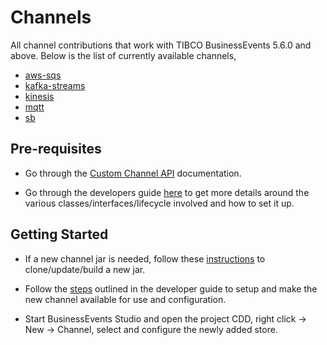 # Channels

All channel contributions that work with TIBCO BusinessEvents 5.6.0 and above. Below is the list of currently available channels,

* [aws-sqs](https://github.com/tibco/be-contribution/tree/main/channel/aws-sqs)
* [kafka-streams](https://github.com/TIBCOSoftware/be-contribution/tree/main/channel/kafka-streams)
* [kinesis](https://github.com/tibco/be-contribution/tree/main/channel/kinesis)
* [mqtt](https://github.com/TIBCOSoftware/be-contribution/tree/main/channel/mqtt)
* [sb](https://github.com/TIBCOSoftware/be-contribution/tree/main/channel/sb)

## Pre-requisites

* Go through the [Custom Channel API](https://docs.tibco.com/emp/businessevents-enterprise/6.1.0/doc/html/api/javadoc/com/tibco/be/custom/channel/package-summary.html) documentation.

* Go through the developers guide [here](https://docs.tibco.com/emp/businessevents-enterprise/6.1.0/doc/html/Default.htm#Developers/Custom-Channel-Lifecycle.htm?TocPath=Developers%2520Guide%257CCustom%2520Channel%257C_____1) to get more details around the various classes/interfaces/lifecycle involved and how to set it up.

## Getting Started

* If a new channel jar is needed, follow these [instructions](https://github.com/tibco/be-contribution) to clone/update/build a new jar.

* Follow the [steps](https://docs.tibco.com/emp/businessevents-enterprise/6.1.0/doc/html/Default.htm#Developers/Creating-a-New-Custom-BusinessEvents-Channel.htm?TocPath=Developers%2520Guide%257CCustom%2520Channel%257C_____4) outlined in the developer guide to setup and make the new channel available for use and configuration.

* Start BusinessEvents Studio and open the project CDD, right click -> New -> Channel, select and configure the newly added store.
